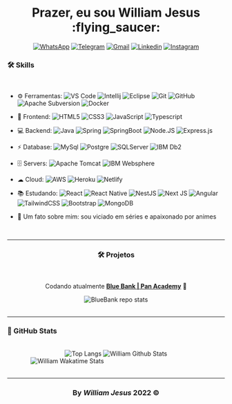 <div id='header' align='center' >
  <h1>Prazer, eu sou William Jesus :flying_saucer: </h1>
</div>

<div align='center'> 
  
[![WhatsApp](https://img.shields.io/badge/WhatsApp-25D366?style=for-the-badge&logo=whatsapp&logoColor=white)](https://api.whatsapp.com/send?phone=5511986695676)
[![Telegram](https://img.shields.io/badge/Telegram-2CA5E0?style=for-the-badge&logo=telegram&logoColor=white)](https://t.me/williamjesusdev)
[![Gmail](https://img.shields.io/badge/Gmail-D14836?style=for-the-badge&logo=gmail&logoColor=white)](mailto:williamjesusti@gmail.com)
[![Linkedin](https://img.shields.io/badge/LinkedIn-0077B5?style=for-the-badge&logo=linkedin&logoColor=white)](https://linkedin.com/in/williamjesusdev)
[![Instagram](https://img.shields.io/badge/Instagram-E4405F?style=for-the-badge&logo=instagram&logoColor=white)](https://instagram.com/williamjesusdev)
  
</div>

<div id="container">
  <h3>🛠️ Skills</h3>
<br>
  
- ⚙️ Ferramentas: ![VS Code](https://img.shields.io/badge/-VS%20Code-007ACC?style=plastic&logo=visual-studio-code) 
![Intellij](https://img.shields.io/badge/IntelliJIDEA-000000.svg?style=plastic&logo=intellij-idea&logoColor=white)
![Eclipse](https://img.shields.io/badge/Eclipse-2C2255.svg?style=plastic&logo=Eclipse&logoColor=white)
![Git](https://img.shields.io/badge/GIT%20-%23F05033.svg?&style=plastic&logo=git&logoColor=white)
![GitHub](https://img.shields.io/badge/-GitHub-181717?style=plastic&logo=github)
![Apache Subversion](https://img.shields.io/badge/Subversion-%23809CC9.svg?style=plastic&logo=subversion&logoColor=white)
![Docker](https://img.shields.io/badge/Docker-2CA5E0?style=plastic&logo=docker&logoColor=white)
  
- 🚀 Frontend: ![HTML5](https://img.shields.io/badge/-HTML5-E34F26?style=plastic&logo=html5&logoColor=white)
![CSS3](https://img.shields.io/badge/-CSS3-1572B6?style=plastic&logo=css3)
![JavaScript](https://img.shields.io/badge/-JavaScript-cbb130?style=plastic&logo=javascript&logoColor=white)
![Typescript](https://img.shields.io/badge/TypeScript%20-%23007ACC.svg?style=plastic&logo=typescript&logoColor=white) 

- 💻 Backend: ![Java](https://img.shields.io/badge/Java-%23ED8B00.svg?style=plastic&logo=openjdk)
![Spring](https://img.shields.io/badge/Spring%20-%236DB33F.svg?&style=plastic&logo=spring&logoColor=white)
![SpringBoot](https://img.shields.io/badge/Spring_Boot-1B1F23?style=plastic&logo=spring-boot)
![Node.JS](https://img.shields.io/badge/Node.JS%20-%2343853D.svg?style=plastic&logo=Node.js&logoColor=white)
![Express.js](https://img.shields.io/badge/Express.JS-%23404d59?style=plastic&logo=express&logoColor=%2361DAFB)
  
- ⚡ Database: ![MySql](https://img.shields.io/badge/MySQL-005C84?&style=plastic&logo=mysql&logoColor=white)
![Postgre](https://img.shields.io/badge/PostgreSQL-316192?&style=plastic&logo=postgresql&logoColor=white)
![SQLServer](https://img.shields.io/badge/Microsoft%20SQL%20Server-CC2927?style=plastic&logo=microsoft%20sql%20server&logoColor=white)
![IBM Db2](https://img.shields.io/badge/IBM%20Db2-00952b?style=plastic&logo=ibm)
  
- 🗄️ Servers: ![Apache Tomcat](https://img.shields.io/badge/Apache%20Tomcat-%23F8DC75.svg?style=plastic&logo=apache-tomcat&logoColor=black)
![IBM Websphere](https://img.shields.io/badge/IBM%20Websphere-6e5f9b?style=plastic&logo=ibm)

- ☁ Cloud: ![AWS](https://img.shields.io/badge/Amazon_AWS-232F3E?style=plastic&logo=amazon-aws&logoColor=white)
![Heroku](https://img.shields.io/badge/Heroku-430098?style=plastic&logo=heroku&logoColor=white)
![Netlify](https://img.shields.io/badge/Netlify-00C7B7?style=plastic&logo=netlify&logoColor=white)
  
- 📚 Estudando: ![React](https://img.shields.io/badge/React-%2320232a.svg?style=plastic&logo=react&logoColor=%2361DAFB)
![React Native](https://img.shields.io/badge/React_Native-%2320232a.svg?style=plastic&logo=react&logoColor=%2361DAFB)
![NestJS](https://img.shields.io/badge/NestJS-%23E0234E.svg?style=plastic&logo=nestjs&logoColor=white)
![Next JS](https://img.shields.io/badge/Next.JS-black?style=plastic&logo=next.js&logoColor=white)
![Angular](https://img.shields.io/badge/Angular-DD0031?style=plastic&logo=angular&logoColor=white)
![TailwindCSS](https://img.shields.io/badge/Tailwindcss%20-%2338B2AC.svg?&style=plastic&logo=tailwind-css&logoColor=white)
![Bootstrap](https://img.shields.io/badge/-Bootstrap-563D7C?style=plastic&logo=bootstrap&logoColor=white)
![MongoDB](https://img.shields.io/badge/MongoDB-%234ea94b.svg?style=plastic&logo=mongodb&logoColor=white)

- 💬 Um fato sobre mim: sou viciado em séries e apaixonado por animes
<br>

---
<div align="center">
<h3>🛠️ Projetos</h3>
<br>
  
Codando atualmente [**Blue Bank | Pan Academy**](https://github.com/williamjesusdev/pan-academy-blue-bank/tree/develop) 🏢

<picture>
  <source 
    srcset="https://github-readme-stats.vercel.app/api/pin/?username=williamjesusdev&repo=pan-academy-blue-bank&theme=github_dark&hide_border=true"
    media="(prefers-color-scheme: dark)"
  />
  <source
    srcset="https://github-readme-stats.vercel.app/api/pin/?username=williamjesusdev&repo=pan-academy-blue-bank&theme=swift"
    media="(prefers-color-scheme: light), (prefers-color-scheme: no-preference)"
  />
  <img src='https://github-readme-stats.vercel.app/api/pin/?username=williamjesusdev&repo=pan-academy-blue-bank&theme=github_dark' alt='BlueBank repo stats'/>
</picture>
<br>
</div>
</div>

<br>

---
<div id="footer" align="left">
<h3>🌟 GitHub Stats</h3>
<br>

<div align="center">
<picture>
  <source 
    srcset="https://github-readme-stats.vercel.app/api/top-langs/?username=williamjesusdev&layout=compact&hide_border=true&card_width=350&theme=github_dark"
    media="(prefers-color-scheme: dark)"
  />
  <source
    srcset="https://github-readme-stats.vercel.app/api/top-langs/?username=williamjesusdev&layout=compact&hide_border=true&card_width=350&theme=swift"
    media="(prefers-color-scheme: light), (prefers-color-scheme: no-preference)"
  />
  <img src='https://github-readme-stats.vercel.app/api/top-langs/?username=williamjesusdev&layout=compact&hide_border=true&card_width=350&theme=github_dark' alt='Top Langs'/>
</picture>

<picture>
  <source 
    srcset="https://github-readme-stats.vercel.app/api?username=williamjesusdev&hide=issues&count_private=true&show_icons=true&hide_border=true&card_width=400&theme=github_dark"
    media="(prefers-color-scheme: dark)"
  />
  <source
    srcset="https://github-readme-stats.vercel.app/api?username=williamjesusdev&hide=issues&count_private=true&show_icons=true&hide_border=true&card_width=400&theme=swift"
    media="(prefers-color-scheme: light), (prefers-color-scheme: no-preference)"
  />
  <img src='https://github-readme-stats.vercel.app/api?username=williamjesusdev&hide=issues&count_private=true&show_icons=true&hide_border=true&card_width=400&theme=github_dark' alt='William Github Stats'/>
</picture>
</div>

<img width="10%"/>
  
<picture>
  <source 
    srcset="https://github-readme-stats.vercel.app/api/wakatime?username=williamjesusdev&langs_count=6&hide_border=true&theme=github_dark"
    media="(prefers-color-scheme: dark)"
  />
  <source
    srcset="https://github-readme-stats.vercel.app/api/wakatime?username=williamjesusdev&langs_count=6&hide_border=true&theme=swift"
    media="(prefers-color-scheme: light), (prefers-color-scheme: no-preference)"
  />
  <img src='https://github-readme-stats.vercel.app/api/wakatime?username=williamjesusdev&langs_count=6&hide_border=true&theme=github_dark' alt='William Wakatime Stats'/>
</picture>

</div>
<br>

---
<h3 align='center'>By<em> William Jesus </em>2022 ©</h3>
